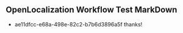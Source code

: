 ## OpenLocalization Workflow Test MarkDown

* ae11dfcc-e68a-498e-82c2-b7b6d3896a5f 
thanks!



<!--HONumber=Jan16_HO3-->
